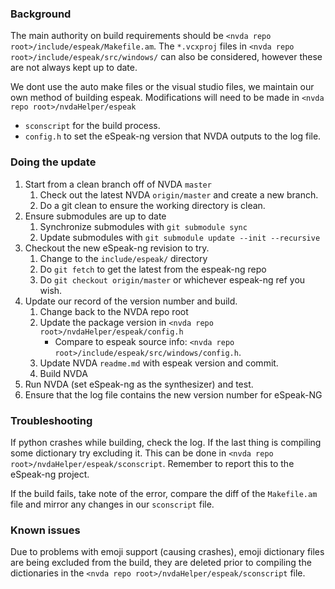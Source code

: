 ### Background
The main authority on build requirements should be `<nvda repo root>/include/espeak/Makefile.am`.
The `*.vcxproj` files in `<nvda repo root>/include/espeak/src/windows/` can also be considered,
however these are not always kept up to date.

We dont use the auto make files or the visual studio files, we maintain our own method of building espeak.
Modifications will need to be made in `<nvda repo root>/nvdaHelper/espeak`
* `sconscript` for the build process.
* `config.h` to set the eSpeak-ng version that NVDA outputs to the log file.

### Doing the update

1. Start from a clean branch off of NVDA `master`
   1. Check out the latest NVDA `origin/master` and create a new branch.
   1. Do a git clean to ensure the working directory is clean.
1. Ensure submodules are up to date
   1. Synchronize submodules with `git submodule sync`
   1. Update submodules with `git submodule update --init --recursive`
1. Checkout the new eSpeak-ng revision to try.
   1. Change to the `include/espeak/` directory
   1. Do `git fetch` to get the latest from the espeak-ng repo
   1. Do `git checkout origin/master` or whichever espeak-ng ref you wish.
1. Update our record of the version number and build.
   1. Change back to the NVDA repo root
   1. Update the package version in `<nvda repo root>/nvdaHelper/espeak/config.h`
      - Compare to espeak source info: `<nvda repo root>/include/espeak/src/windows/config.h`.
   1. Update NVDA `readme.md` with espeak version and commit.
   1. Build NVDA
1. Run NVDA (set eSpeak-ng as the synthesizer) and test.
1. Ensure that the log file contains the new version number for eSpeak-NG

### Troubleshooting

If python crashes while building, check the log.
If the last thing is compiling some dictionary try excluding it.
This can be done in `<nvda repo root>/nvdaHelper/espeak/sconscript`.
Remember to report this to the eSpeak-ng project.

If the build fails, take note of the error, compare the diff of the `Makefile.am` file and mirror 
any changes in our `sconscript` file.

### Known issues
Due to problems with emoji support (causing crashes), emoji dictionary files are being excluded
from the build, they are deleted prior to compiling the dictionaries in the
`<nvda repo root>/nvdaHelper/espeak/sconscript` file.
